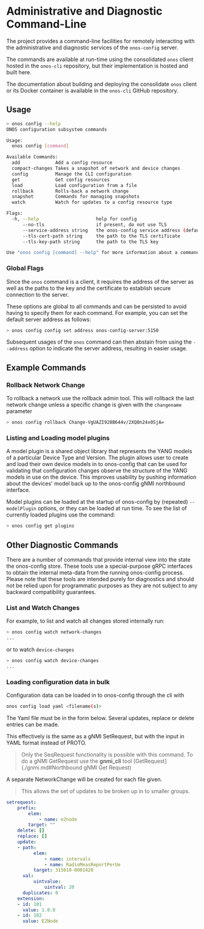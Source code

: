 # Administrative and Diagnostic Command-Line
The project provides a command-line facilities for remotely 
interacting with the administrative and diagnostic services of the `onos-config` server.

The commands are available at run-time using the consolidated `onos` client hosted in 
the `onos-cli` repository, but their implementation is hosted and built here.

The documentation about building and deploying the consolidate `onos` client or its Docker container
is available in the `onos-cli` GitHub repository.

## Usage
```bash
> onos config --help
ONOS configuration subsystem commands

Usage:
  onos config [command]

Available Commands:
  add             Add a config resource
  compact-changes Takes a snapshot of network and device changes
  config          Manage the CLI configuration
  get             Get config resources
  load            Load configuration from a file
  rollback        Rolls-back a network change
  snapshot        Commands for managing snapshots
  watch           Watch for updates to a config resource type

Flags:
  -h, --help                     help for config
      --no-tls                   if present, do not use TLS
      --service-address string   the onos-config service address (default "onos-config:5150")
      --tls-cert-path string     the path to the TLS certificate
      --tls-key-path string      the path to the TLS key

Use "onos config [command] --help" for more information about a command.
```

### Global Flags
Since the `onos` command is a client, it requires the address of the server as well
as the paths to the key and the certificate to establish secure connection to the 
server.

These options are global to all commands and can be persisted to avoid having to
specify them for each command. For example, you can set the default server address
as follows:
```bash
> onos config config set address onos-config-server:5150
```

Subsequent usages of the `onos` command can then abstain from using the `--address` 
option to indicate the server address, resulting in easier usage.

## Example Commands

### Rollback Network Change
To rollback a network use the rollback admin tool. This will rollback the last network
change unless a specific change is given with the `changename` parameter
```bash
> onos config rollback Change-VgUAZI928B644v/2XQ0n24x0SjA=
```

### Listing and Loading model plugins
A model plugin is a shared object library that represents the YANG models of a
particular Device Type and Version. The plugin allows user to create and load
their own device models in to onos-config that can be used for validating that
configuration changes observe the structure of the YANG models in use on the
device. This improves usability by pushing information about the devices'
model back up to the onos-config gNMI northbound interface.

Model plugins can be loaded at the startup of onos-config by (repeated) `--modelPlugin`
options, or they can be loaded at run time. To see the list of currently loaded
plugins use the command:
```bash
> onos config get plugins
```

## Other Diagnostic Commands
There are a number of commands that provide internal view into the state the onos-config store.
These tools use a special-purpose gRPC interfaces to obtain the internal meta-data
from the running onos-config process. Please note that these tools are intended purely for
diagnostics and should not be relied upon for programmatic purposes as they are not subject
to any backward compatibility guarantees.

### List and Watch Changes
For example, to list and watch all changes stored internally run:
```bash
> onos config watch network-changes
...
```
or to watch `device-changes`
```bash
> onos config watch device-changes
...
```

### Loading configuration data in bulk
Configuration data can be loaded in to onos-config through the cli with
```bash
onos config load yaml <filename(s)>
```

The Yaml file must be in the form below. Several updates, replace or delete entries can be made.

This effectively is the same as a gNMI SetRequest, but with the input in YAML
format instead of PROTO.
> Only the SeqRequest functionality is possible with this command. To do a gNMI GetRequest
> use the **gnmi_cli** tool [GetRequest](./gnmi.md#Northbound gNMI Get Request)

A separate NetworkChange will be created for each file given.
> This allows the set of updates to be broken up in to smaller groups.

```yaml
setrequest:
    prefix:
        elem:
            - name: e2node
        target: ""
    delete: []
    replace: []
    update:
    - path:
          elem:
              - name: intervals
              - name: RadioMeasReportPerUe
          target: 315010-0001420
      val:
          uintvalue:
              uintval: 20
      duplicates: 0
    extension:
    - id: 101
      value: 1.0.0
    - id: 102
      value: E2Node
```
